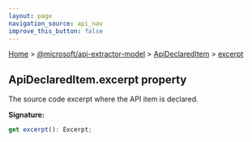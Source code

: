 ```yaml
---
layout: page
navigation_source: api_nav
improve_this_button: false
---
```



[Home](./index.md) &gt; [@microsoft/api-extractor-model](./api-extractor-model.md) &gt; [ApiDeclaredItem](./api-extractor-model.apideclareditem.md) &gt; [excerpt](./api-extractor-model.apideclareditem.excerpt.md)

## ApiDeclaredItem.excerpt property

The source code excerpt where the API item is declared.

<b>Signature:</b>

```typescript
get excerpt(): Excerpt;
```
